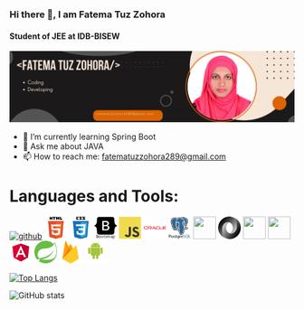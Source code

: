 ### Hi there 👋, I am Fatema Tuz Zohora
#### Student of JEE at IDB-BISEW
![Student of JEE at IDB-BISEW](https://github.com/fatemazohor/fatemazohor/blob/main/github%20banner.png)




- 🌱 I’m currently learning Spring Boot 
- 💬 Ask me about JAVA 
- 📫 How to reach me: fatematuzzohora289@gmail.com 

# Languages and Tools:
[<img src='https://cdn.jsdelivr.net/npm/simple-icons@3.0.1/icons/github.svg' alt='github' height='40'>](https://github.com/fatemazohor) 
[<img src="svg/html5.svg" width="40" height="40">](https://github.com/fatemazohor)
[<img src="svg/css3.svg" width="40" height="40">](https://github.com/fatemazohor)
[<img src="svg/bootstrap.svg" width="40" height="40">](https://github.com/fatemazohor)
[<img src="svg/javascript.svg" width="40" height="40">](https://github.com/fatemazohor)
[<img src="svg/oracle.svg" width="40" height="40">](https://github.com/fatemazohor)
[<img src="svg/postgresql.svg" width="40" height="40">](https://github.com/fatemazohor)
[<img src="https://github.com/fatemazohor/SwingSMEManagement/blob/main/Screenshot/mysql.png" width="40" height="40">](https://github.com/fatemazohor)
[<img src="svg/json.svg" width="40" height="40">](https://github.com/fatemazohor)
[<img src="https://github.com/fatemazohor/SwingSMEManagement/blob/main/Screenshot/Java.png" width="40" height="40">](https://github.com/fatemazohor)
[<img src="https://github.com/fatemazohor/SwingSMEManagement/blob/main/Screenshot/Swing.png" width="40" height="40">](https://github.com/fatemazohor)
[<img src="svg/angular.svg" width="40" height="40">](https://github.com/fatemazohor)
[<img src="svg/spring_boot.svg" width="40" height="40">](https://github.com/fatemazohor)
[<img src="svg/firebase.svg" width="40" height="40">](https://github.com/fatemazohor)
[<img src="svg/android.svg" width="40" height="40">](https://github.com/fatemazohor)


[![Top Langs](https://github-readme-stats.vercel.app/api/top-langs/?username=fatemazohor)](https://github.com/anuraghazra/github-readme-stats)

![GitHub stats](https://github-stats-alpha.vercel.app/api?username=fatemazohor)  

